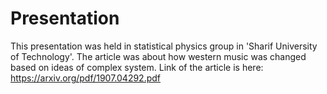 # Presentation
This presentation was held in statistical physics group in 'Sharif University of Technology'. The article was about how western music was changed based on ideas of complex system.
Link of the article is here:
https://arxiv.org/pdf/1907.04292.pdf

